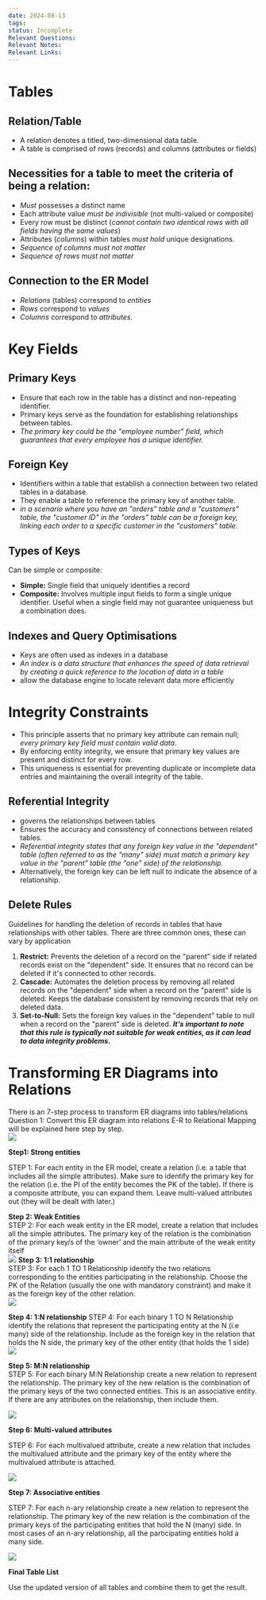 ```yaml
---
date: 2024-08-13
tags: 
status: Incomplete
Relevant Questions: 
Relevant Notes: 
Relevant Links:
---
```


# Tables

## Relation/Table
- A relation denotes a titled, two-dimensional data table.
- A table is comprised of rows (records) and columns (attributes or fields)

## Necessities for a table to meet the criteria of being a relation:
- *Must* possesses a distinct name
- Each attribute value *must be indivisible* (not multi-valued or composite)
- Every row must be distinct (*cannot contain two identical rows with all fields having the same values*)
- Attributes (*columns*) within tables *must hold* unique designations.
- *Sequence of columns must not matter*
- *Sequence of rows must not matter*

## Connection to the ER Model
- *Relations* (tables) correspond to *entities*
- *Rows* correspond to *values*
- *Columns* correspond to *attributes*.

# Key Fields

## Primary Keys
- Ensure that each row in the table has a distinct and non-repeating identifier.
- Primary keys serve as the foundation for establishing relationships between tables.
- *The primary key could be the "employee number" field, which guarantees that every employee has a unique identifier.*

## Foreign Key
- Identifiers within a table that establish a connection between two related tables in a database.
- They enable a table to reference the primary key of another table.
- *in a scenario where you have an "orders" table and a "customers" table, the "customer ID" in the "orders" table can be a foreign key, linking each order to a specific customer in the "customers" table.*

## Types of Keys
Can be simple or composite:
- **Simple:** Single field that uniquely identifies a record
- **Composite:** Involves multiple input fields to form a single unique identifier. Useful when a single field may not guarantee uniqueness but a combination does.

## Indexes and Query Optimisations
- Keys are often used as indexes in a database
- *An index is a data structure that enhances the speed of data retrieval by creating a quick reference to the location of data in a table*
- allow the database engine to locate relevant data more efficiently


# Integrity Constraints
- This principle asserts that no primary key attribute can remain null; *every primary key field must contain valid data*.
- By enforcing entity integrity, we ensure that primary key values are present and distinct for every row.
- This uniqueness is essential for preventing duplicate or incomplete data entries and maintaining the overall integrity of the table.

## Referential Integrity
- governs the relationships between tables
- Ensures the accuracy and consistency of connections between related tables.
- *Referential integrity states that any foreign key value in the "dependent" table (often referred to as the "many" side) must match a primary key value in the "parent" table (the "one" side) of the relationship.*
- Alternatively, the foreign key can be left null to indicate the absence of a relationship.

## Delete Rules
Guidelines for handling the deletion of records in tables that have relationships with other tables. There are three common ones, these can vary by application
1. **Restrict:** Prevents the deletion of a record on the "parent" side if related records exist on the "dependent" side. It ensures that no record can be deleted if it's connected to other records.
2. **Cascade:** Automates the deletion process by removing all related records on the "dependent" side when a record on the "parent" side is deleted. Keeps the database consistent by removing records that rely on deleted data.
3. **Set-to-Null:** Sets the foreign key values in the "dependent" table to null when a record on the "parent" side is deleted. ***It's important to note that this rule is typically not suitable for weak entities, as it can lead to data integrity problems.***


# Transforming ER Diagrams into Relations
There is an 7-step process to transform ER diagrams into tables/relations  
Question 1: Convert this ER diagram into relations E-R to Relational Mapping will be explained here step by step.  
![](Attachments/image%201.png)

**Step1: Strong entities**  

STEP 1: For each entity in the ER model, create a relation (i.e. a table that includes all the simple attributes). Make sure to identify the primary key for the relation (i.e. the PI of the entity becomes the PK of the table). If there is a composite attribute, you can expand them. Leave multi-valued attributes out (they will be dealt with later.)  

**Step 2: Weak Entities**  
STEP 2: For each weak entity in the ER model, create a relation that includes all the simple attributes. The primary key of the relation is the combination of the primary key/s of the ‘owner’ and the main attribute of the weak entity itself  
![](Attachments/image%20(1)%201.png)
**Step 3: 1:1 relationship**  
STEP 3: For each 1 TO 1 Relationship identify the two relations corresponding to the entities participating in the relationship. Choose the PK of the Relation (usually the one with mandatory constraint) and make it as the foreign key of the other relation.  
![](Attachments/image%20(2).png)

**Step 4: 1:N relationship**
STEP 4: For each binary 1 TO N Relationship identify the relations that represent the participating entity at the N (i.e many) side of the relationship. Include as the foreign key in the relation that holds the N side, the primary key of the other entity (that holds the 1 side)  
![](Attachments/image%20(3).png)
  

**Step 5: M:N relationship**  
STEP 5: For each binary M:N Relationship create a new relation to represent the relationship. The primary key of the new relation is the combination of the primary keys of the two connected entities. This is an associative entity. If there are any attributes on the relationship, then include them.  

  

![](https://ilearn.mq.edu.au/pluginfile.php/9239314/mod_book/chapter/347523/image%20%284%29.png)  
  
**Step 6: Multi-valued attributes**  

STEP 6: For each multivalued attribute, create a new relation that includes the multivalued attribute and the primary key of the entity where the multivalued attribute is attached.

  

![](https://ilearn.mq.edu.au/pluginfile.php/9239314/mod_book/chapter/347523/image%20%285%29.png)  

  

**Step 7: Associative entities**  

STEP 7: For each n-ary relationship create a new relation to represent the relationship. The primary key of the new relation is the combination of the primary keys of the participating entities that hold the N (many) side. In most cases of an n-ary relationship, all the participating entities hold a many side.  
  

![](https://ilearn.mq.edu.au/pluginfile.php/9239314/mod_book/chapter/347523/image%20%286%29.png)  

**Final Table List**  

Use the updated version of all tables and combine them to get the result.
